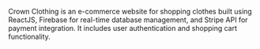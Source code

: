 Crown Clothing is an e-commerce website for shopping clothes built using ReactJS, Firebase for real-time database management, and Stripe API
for payment integration. It includes user authentication and shopping cart functionality.
